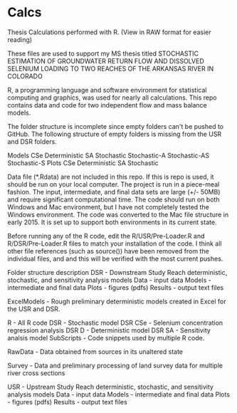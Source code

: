 # Calcs
Thesis Calculations performed with R.  (View in RAW format for easier reading)

These files are used to support my MS thesis titled 
STOCHASTIC ESTIMATION OF GROUNDWATER RETURN FLOW AND DISSOLVED SELENIUM LOADING 
TO TWO REACHES OF THE ARKANSAS RIVER IN COLORADO

R, a programming language and software environment for statistical computing and graphics, was used for nearly all 
calculations.  This repo contains data and code for two independent flow and mass balance models.

The folder structure is incomplete since empty folders can't be pushed to GitHub.  The following structure of
empty folders is missing from the USR and DSR folders.

Models
  CSe
  Deterministic
  SA
  Stochastic
  Stochastic-A
  Stochastic-AS
  Stochastic-S
Plots
  CSe
  Deterministic
  SA
  Stochastic

Data file (*.Rdata) are not included in this repo.  If this is repo is used, it should be run on your local computer.
The project is run in a piece-meal fashion.  The input, intermediate, and final data sets are large (+/- 50MB) and
require significant computational time.  The code should run on both Windows and Mac environment, but I have not
completely tested the Windows environment.  The code was converted to the Mac file structure in early 2015.  It is
set up to support both environments in its current state.

Before running any of the R code, edit the R/USR/Pre-Loader.R and R/DSR/Pre-Loader.R files to match your installation
of the code.  I think all other file references (such as source()) have been removed from the individual files, and
and this will be verified with the most current pushes.

Folder structure description
  DSR - Downstream Study Reach deterministic, stochastic, and sensitivity analysis models
    Data - input data
    Models - intermediate and final data
    Plots - figures (pdfs)
    Results - output text files
    
  ExcelModels - Rough preliminary deterministic models created in Excel for the USR and DSR.
  
  R - All R code
    DSR - Stochastic model
    DSR CSe - Selenium concentration regression analysis
    DSR D - Deterministic model
    DSR SA - Sensitivity analsis model
    SubScripts - Code snippets used by multiple R code.
  
  RawData - Data obtained from sources in its unaltered state
  
  Survey - Data and preliminary processing of land survey data for multiple river cross sections
  
  USR - Upstream Study Reach deterministic, stochastic, and sensitivity analysis models
    Data - input data
    Models - intermediate and final data
    Plots - figures (pdfs)
    Results - output text files
